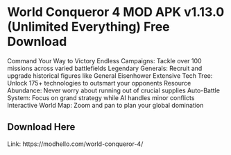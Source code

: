 # World Conqueror 4 MOD APK v1.13.0 (Unlimited Everything) Free Download
Command Your Way to Victory
Endless Campaigns: Tackle over 100 missions across varied battlefields
Legendary Generals: Recruit and upgrade historical figures like General Eisenhower
Extensive Tech Tree: Unlock 175+ technologies to outsmart your opponents
Resource Abundance: Never worry about running out of crucial supplies
Auto-Battle System: Focus on grand strategy while AI handles minor conflicts
Interactive World Map: Zoom and pan to plan your global domination
<h2>Download Here</h2>
Link: https://modhello.com/world-conqueror-4/
